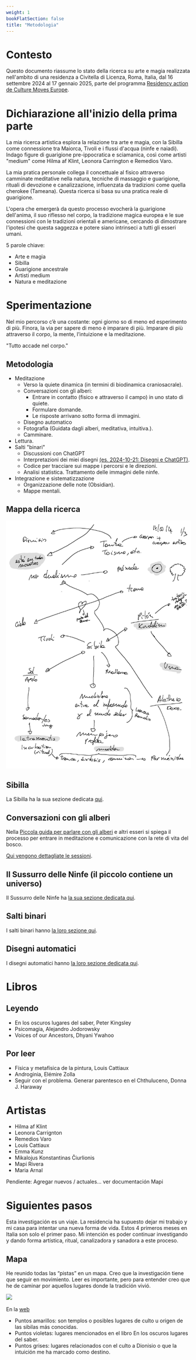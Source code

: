 ```yaml
---
weight: 1
bookFlatSection: false
title: "Metodologia"
---
```


# Contesto

Questo documento riassume lo stato della ricerca su arte e magia realizzata nell'ambito di una 
residenza a Civitella di Licenza, Roma, Italia, dal 16 settembre 2024 al 17 gennaio 2025, parte del 
programma [Residency action de Culture Moves Europe](https://culture.ec.europa.eu/creative-europe/creative-europe-culture-strand/culture-moves-europe).


# Dichiarazione all'inizio della prima parte

La mia ricerca artistica esplora la relazione tra arte e magia, con la Sibilla come connessione tra Maiorca, Tivoli e i flussi d'acqua (ninfe e naiadi). Indago figure di guarigione pre-ippocratica e sciamanica, così come artisti "medium" come Hilma af Klint, Leonora Carrington e Remedios Varo.

La mia pratica personale collega il concettuale al fisico attraverso camminate meditative nella natura, tecniche di massaggio e guarigione, rituali di devozione e canalizzazione, influenzata da tradizioni come quella cherokee (Tameana). Questa ricerca si basa su una pratica reale di guarigione.

L'opera che emergerà da questo processo evocherà la guarigione dell'anima, il suo riflesso nel corpo, la tradizione magica europea e le sue connessioni con le tradizioni orientali e americane, cercando di dimostrare l'ipotesi che questa saggezza e potere siano intrinseci a tutti gli esseri umani.

5 parole chiave:
- Arte e magia 
- Sibilla 
- Guarigione ancestrale 
- Artisti medium 
- Natura e meditazione

# Sperimentazione

Nel mio percorso c’è una costante: ogni giorno so di meno ed esperimento di più. Finora, la via per sapere di meno è imparare di più. Imparare di più attraverso il corpo, la mente, l’intuizione e la meditazione.

"Tutto accade nel corpo."

## Metodologia

- Meditazione
	- Verso la quiete dinamica (in termini di biodinamica craniosacrale).
	- Conversazioni con gli alberi:
		- Entrare in contatto (fisico e attraverso il campo) in uno stato di quiete.
		- Formulare domande.
        - Le risposte arrivano sotto forma di immagini.
	- Disegno automatico
	- Fotografia (Guidata dagli alberi, meditativa, intuitiva.). 
    - Camminare.
- Lettura.
- Salti "binari"
	- Discussioni con ChatGPT
	- Interpretazioni dei miei disegni [(es. 2024-10-21: Disegni e ChatGPT)](/posts/chatGPT/2024-10-21/).
	- Codice per tracciare sui mappe i percorsi e le direzioni.
	- Analisi statistica. Trattamento delle immagini delle ninfe.
- Integrazione e sistematizzazione
	- Organizzazione delle note (Obsidian). 
    - Mappe mentali.

## Mappa della ricerca

![](Notas_Civitella-2024-11-16-13-03_p13.jpg)

## Sibilla

La Sibilla ha la sua sezione dedicata [qui](/docs/sibyl).

## Conversazioni con gli alberi

Nella [Piccola guida per parlare con gli alberi](/docs/talking_with_the_trees) e altri esseri si spiega il processo per entrare in meditazione e comunicazione con la rete di vita del bosco.

[Qui vengono dettagliate le sessioni](/it/tags/Conversazioni-con-gli-alberi/).


## Il Sussurro delle Ninfe (il piccolo contiene un universo)

Il Sussurro delle Ninfe ha [la sua sezione dedicata qui](/docs/sanctuary).


## Salti binari

I salti binari hanno [la loro sezione qui](/docs/binary_links).


## Disegni automatici

I disegni automatici hanno [la loro sezione dedicata qui](/docs/drawing).

# Libros

## Leyendo

- En los oscuros lugares del saber, Peter Kingsley
- Psicomagia, Alejandro Jodorowsky
- Voices of our Ancestors, Dhyani Ywahoo

## Por leer

- Física y metafísica de la pintura, Louis Cattiaux
- Androginia, Elémire Zolla
- Seguir con el problema. Generar parentesco en el Chthuluceno, Donna J. Haraway

# Artistas

- Hilma af Klint
- Leonora Carrignton
- Remedios Varo
- Louis Cattiaux
- Emma Kunz
- Mikalojus Konstantinas Čiurlionis
- Mapi Rivera
- Maria Arnal

Pendiente: Agregar nuevos / actuales... ver documentación Mapi

# Siguientes pasos

Esta investigación es un viaje. La residencia ha supuesto dejar mi trabajo y mi casa para intentar una 
nueva forma de vida. Estos 4 primeros meses en Italia son solo el primer paso. Mi intención es poder continuar 
investigando y dando forma artística, ritual, canalizadora y sanadora a este proceso.

## Mapa 

He reunido todas las “pistas” en un mapa. Creo que la investigación tiene que seguir en movimiento. 
Leer es importante, pero para entender creo que he de caminar por aquellos lugares donde la tradición vivió.

![](mapa_está_en_todos_nosotros_2.jpeg)

En la [web](https://www.google.com/maps/d/edit?mid=1N9lbW-JlA8tJtXUqbPD6LnPmdEML85I&usp=sharing)

- Puntos amarillos: son templos o posibles lugares de culto u origen de las sibilas más conocidas.
- Puntos violetas: lugares mencionados en el libro En los oscuros lugares del saber.
- Puntos grises: lugares relacionados con el culto a Dionisio o que la intuición me ha marcado como destino.




